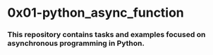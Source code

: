 # 0x01-python_async_function


### This repository contains tasks and examples focused on asynchronous programming in Python.